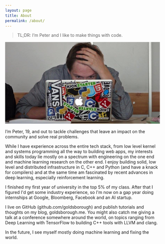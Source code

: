 ```yaml
---
layout: page
title: About
permalink: /about/
---
```


> TL;DR: I’m Peter and I like to make things with code.

<div id="about-image">
	<img src="/images/about/mac.jpeg" alt="Me again."/>
	<br>
</div>

I’m Peter, 19, and out to tackle challenges that leave an impact on the
community and solve real problems.

While I have experience across the entire tech stack, from low level kernel and
systems programming all the way to building web apps, my interests and skills
today lie mostly on a spectrum with engineering on the one end and machine
learning research on the other end. I enjoy building solid, low level and
distributed infrastructure in C, C++ and Python (and have a knack for compilers)
and at the same time am fascinated by recent advances in deep learning,
especially reinforcement learning.

I finished my first year of university in the top 5% of my class. After that I
figured I'd get some industry experience, so I'm now on a gap year doing
internships at Google, Bloomberg, Facebook and an AI startup.

I live on GitHub (github.com/goldsborough) and publish tutorials and thoughts on
my blog, goldsborough.me. You might also catch me giving a talk at a conference
somewhere around the world, on topics ranging from Deep Learning with TensorFlow
to building C++ tools with LLVM and clang.

In the future, I see myself mostly doing machine learning and fixing the world.
